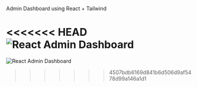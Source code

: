 Admin Dashboard using React + Tailwind

<<<<<<< HEAD
![React Admin Dashboard](F:\Projects\React\Dashboard-React\readme-imge.png)
=======
![React Admin Dashboard](https://github.com/YousafKhan1/React-Tailwind-Simple-Dashboard/assets/53962585/a0478564-2f60-4451-b907-2bf9dc770b39)
>>>>>>> 4507bdb6169d841b6d506d9af5478d99a146a1d1
